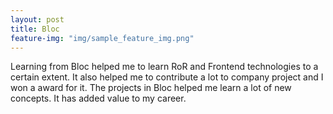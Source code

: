 ```yaml
---
layout: post
title: Bloc
feature-img: "img/sample_feature_img.png"
---
```

Learning from Bloc helped me to learn RoR and Frontend technologies to a certain extent. It also helped me to contribute a lot to company project and I won a award for it. The projects in Bloc helped me learn a lot of new concepts. It has added value to my career.
